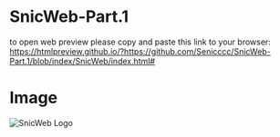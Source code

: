 # SnicWeb-Part.1
to open web preview please copy and paste this link to your browser: https://htmlpreview.github.io/?https://github.com/Senicccc/SnicWeb-Part.1/blob/index/SnicWeb/index.html#

# Image
![SnicWeb Logo](https://raw.githubusercontent.com/Senicccc/SnicWeb-Part.1/index/Images/SnicWeb-Image.png)
